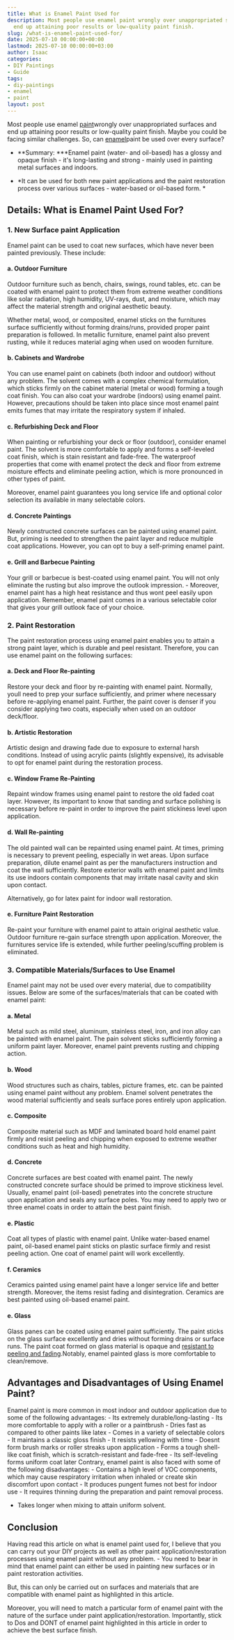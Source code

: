 ```yaml
---
title: What is Enamel Paint Used for
description: Most people use enamel paint wrongly over unappropriated surfaces and
  end up attaining poor results or low-quality paint finish.
slug: /what-is-enamel-paint-used-for/
date: 2025-07-10 00:00:00+00:00
lastmod: 2025-07-10 00:00:00+03:00
author: Isaac
categories:
- DIY Paintings
- Guide
tags:
- diy-paintings
- enamel
- paint
layout: post
---
```

Most people use enamel [paint](https://pestpolicy.com/airless-paint-sprayer-tips/)wrongly over unappropriated surfaces and end up attaining poor results or low-quality paint finish. Maybe you could be facing similar challenges. So, can [enamel](https://pestpolicy.com/how-to-thin-enamel-paint/)paint be used over every surface?

- **Summary: ***Enamel paint (water- and oil-based) has a glossy and opaque finish - it's long-lasting and strong - mainly used in painting metal surfaces and indoors.

* *It can be used for both new paint applications and the paint restoration process over various surfaces - water-based or oil-based form. *

##  Details: What is Enamel Paint Used For?

###  1. New Surface paint Application

Enamel paint can be used to coat new surfaces, which have never been painted previously. These include:

####  **a. Outdoor Furniture**

Outdoor furniture such as bench, chairs, swings, round tables, etc. can be coated with enamel paint to protect them from extreme weather conditions like solar radiation, high humidity, UV-rays, dust, and moisture, which may affect the material strength and original aesthetic beauty.

Whether metal, wood, or composited, enamel sticks on the furnitures surface sufficiently without forming drains/runs, provided proper paint preparation is followed. In metallic furniture, enamel paint also prevent rusting, while it reduces material aging when used on wooden furniture.

####  **b. Cabinets and Wardrobe**

You can use enamel paint on cabinets (both indoor and outdoor) without any problem. The solvent comes with a complex chemical formulation, which sticks firmly on the cabinet material (metal or wood) forming a tough coat finish. You can also coat your wardrobe (indoors) using enamel paint. However, precautions should be taken into place since most enamel paint emits fumes that may irritate the respiratory system if inhaled.

####  **c. Refurbishing Deck and Floor**

When painting or refurbishing your deck or floor (outdoor), consider enamel paint. The solvent is more comfortable to apply and forms a self-leveled coat finish, which is stain resistant and fade-free. The waterproof properties that come with enamel protect the deck and floor from extreme moisture effects and eliminate peeling action, which is more pronounced in other types of paint.

Moreover, enamel paint guarantees you long service life and optional color selection its available in many selectable colors.

####  **d. Concrete Paintings**

Newly constructed concrete surfaces can be painted using enamel paint. But, priming is needed to strengthen the paint layer and reduce multiple coat applications. However, you can opt to buy a self-priming enamel paint.

####  **e. Grill and Barbecue Painting**

Your grill or barbecue is best-coated using enamel paint. You will not only eliminate the rusting but also improve the outlook impression. - Moreover, enamel paint has a high heat resistance and thus wont peel easily upon application. Remember, enamel paint comes in a various selectable color that gives your grill outlook face of your choice.

###  2. Paint Restoration

The paint restoration process using enamel paint enables you to attain a strong paint layer, which is durable and peel resistant. Therefore, you can use enamel paint on the following surfaces:

####  **a. Deck and Floor Re-painting**

Restore your deck and floor by re-painting with enamel paint. Normally, youll need to prep your surface sufficiently, and primer where necessary before re-applying enamel paint. Further, the paint cover is denser if you consider applying two coats, especially when used on an outdoor deck/floor.

####  **b. Artistic Restoration**

Artistic design and drawing fade due to exposure to external harsh conditions. Instead of using acrylic paints (slightly expensive), its advisable to opt for enamel paint during the restoration process.

####  **c. Window Frame Re-Painting**

Repaint window frames using enamel paint to restore the old faded coat layer. However, its important to know that sanding and surface polishing is necessary before re-paint in order to improve the paint stickiness level upon application.

####  **d. Wall Re-painting**

The old painted wall can be repainted using enamel paint. At times, priming is necessary to prevent peeling, especially in wet areas. Upon surface preparation, dilute enamel paint as per the manufacturers instruction and coat the wall sufficiently. Restore exterior walls with enamel paint and limits its use indoors contain components that may irritate nasal cavity and skin upon contact.

Alternatively, go for latex paint for indoor wall restoration.

####  **e. Furniture Paint Restoration**

Re-paint your furniture with enamel paint to attain original aesthetic value. Outdoor furniture re-gain surface strength upon application. Moreover, the furnitures service life is extended, while further peeling/scuffing problem is eliminated.

###  3. Compatible Materials/Surfaces to Use Enamel

Enamel paint may not be used over every material, due to compatibility issues. Below are some of the surfaces/materials that can be coated with enamel paint:

####  **a. Metal**

Metal such as mild steel, aluminum, stainless steel, iron, and iron alloy can be painted with enamel paint. The pain solvent sticks sufficiently forming a uniform paint layer. Moreover, enamel paint prevents rusting and chipping action.

####  **b. Wood**

Wood structures such as chairs, tables, picture frames, etc. can be painted using enamel paint without any problem. Enamel solvent penetrates the wood material sufficiently and seals surface pores entirely upon application.

####  **c. Composite**

Composite material such as MDF and laminated board hold enamel paint firmly and resist peeling and chipping when exposed to extreme weather conditions such as heat and high humidity.

####  **d. Concrete**

Concrete surfaces are best coated with enamel paint. The newly constructed concrete surface should be primed to improve stickiness level. Usually, enamel paint (oil-based) penetrates into the concrete structure upon application and seals any surface poles. You may need to apply two or three enamel coats in order to attain the best paint finish.

####  **e. Plastic**

Coat all types of plastic with enamel paint. Unlike water-based enamel paint, oil-based enamel paint sticks on plastic surface firmly and resist peeling action. One coat of enamel paint will work excellently.

####  **f. Ceramics**

Ceramics painted using enamel paint have a longer service life and better strength. Moreover, the items resist fading and disintegration. Ceramics are best painted using oil-based enamel paint.

####  **e. Glass**

Glass panes can be coated using enamel paint sufficiently. The paint sticks on the glass surface excellently and dries without forming drains or surface runs. The paint coat formed on glass material is opaque and [resistant to peeling and fading](https://pestpolicy.com/mildew-resistant-paints/).Notably, enamel painted glass is more comfortable to clean/remove.

##  Advantages and Disadvantages of Using Enamel Paint?

Enamel paint is more common in most indoor and outdoor application due to some of the following advantages: - Its extremely durable/long-lasting - Its more comfortable to apply with a roller or a paintbrush - Dries fast as compared to other paints like latex - Comes in a variety of selectable colors - It maintains a classic gloss finish - It resists yellowing with time - Doesnt form brush marks or roller streaks upon application - Forms a tough shell-like coat finish, which is scratch-resistant and fade-free - Its self-leveling forms uniform coat later Contrary, enamel paint is also faced with some of the following disadvantages: - Contains a high level of VOC components, which may cause respiratory irritation when inhaled or create skin discomfort upon contact - It produces pungent fumes not best for indoor use - It requires thinning during the preparation and paint removal process.

- Takes longer when mixing to attain uniform solvent.

##  Conclusion

Having read this article on what is enamel paint used for, I believe that you can carry out your DIY projects as well as other paint application/restoration processes using enamel paint without any problem. - You need to bear in mind that enamel paint can either be used in painting new surfaces or in paint restoration activities.

But, this can only be carried out on surfaces and materials that are compatible with enamel paint as highlighted in this article.

Moreover, you will need to match a particular form of enamel paint with the nature of the surface under paint application/restoration. Importantly, stick to Dos and DONT of enamel paint highlighted in this article in order to achieve the best surface finish.
